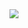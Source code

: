 <img src="https://capsule-render.vercel.app/api?type=venom&color=42564F&height=150&section=header&text=1025" />
